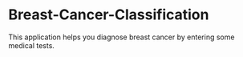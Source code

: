 # Breast-Cancer-Classification
 This application helps you diagnose breast cancer by entering some medical tests.

